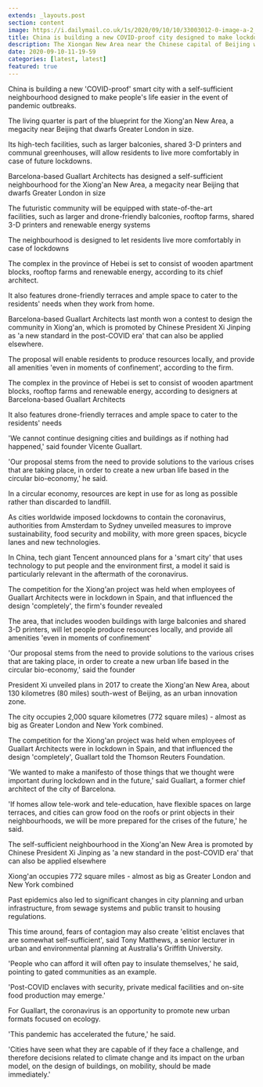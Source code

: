 ```yaml
---
extends: _layouts.post
section: content
image: https://i.dailymail.co.uk/1s/2020/09/10/10/33003012-0-image-a-2_1599729992518.jpg 
title: China is building a new COVID-proof city designed to make lockdowns easier 
description: The Xiongan New Area near the Chinese capital of Beijing will have a self-sufficient neighbourhood created to make peoples life more comfortable in the event of pandemic outbreaks. 
date: 2020-09-10-11-19-59 
categories: [latest, latest] 
featured: true 
--- 
```

China is building a new 'COVID-proof' smart city with a self-sufficient neighbourhood designed to make people's life easier in the event of pandemic outbreaks.

The living quarter is part of the blueprint for the Xiong'an New Area, a megacity near Beijing that dwarfs Greater London in size.

Its high-tech facilities, such as larger balconies, shared 3-D printers and communal greenhouses, will allow residents to live more comfortably in case of future lockdowns.

Barcelona-based Guallart Architects has designed a self-sufficient neighbourhood for the Xiong'an New Area, a megacity near Beijing that dwarfs Greater London in size

The futuristic community will be equipped with state-of-the-art facilities, such as larger and drone-friendly balconies, rooftop farms, shared 3-D printers and renewable energy systems

The neighbourhood is designed to let residents live more comfortably in case of lockdowns

The complex in the province of Hebei is set to consist of wooden apartment blocks, rooftop farms and renewable energy, according to its chief architect.

It also features drone-friendly terraces and ample space to cater to the residents' needs when they work from home.

Barcelona-based Guallart Architects last month won a contest to design the community in Xiong'an, which is promoted by Chinese President Xi Jinping as 'a new standard in the post-COVID era' that can also be applied elsewhere.

The proposal will enable residents to produce resources locally, and provide all amenities 'even in moments of confinement', according to the firm.

The complex in the province of Hebei is set to consist of wooden apartment blocks, rooftop farms and renewable energy, according to designers at Barcelona-based Guallart Architects

It also features drone-friendly terraces and ample space to cater to the residents' needs 

'We cannot continue designing cities and buildings as if nothing had happened,' said founder Vicente Guallart.

'Our proposal stems from the need to provide solutions to the various crises that are taking place, in order to create a new urban life based in the circular bio-economy,' he said.

In a circular economy, resources are kept in use for as long as possible rather than discarded to landfill.

As cities worldwide imposed lockdowns to contain the coronavirus, authorities from Amsterdam to Sydney unveiled measures to improve sustainability, food security and mobility, with more green spaces, bicycle lanes and new technologies.

In China, tech giant Tencent announced plans for a 'smart city' that uses technology to put people and the environment first, a model it said is particularly relevant in the aftermath of the coronavirus.

The competition for the Xiong'an project was held when employees of Guallart Architects were in lockdown in Spain, and that influenced the design 'completely', the firm's founder revealed

The area, that includes wooden buildings with large balconies and shared 3-D printers, will let people produce resources locally, and provide all amenities 'even in moments of confinement'

'Our proposal stems from the need to provide solutions to the various crises that are taking place, in order to create a new urban life based in the circular bio-economy,' said the founder

President Xi unveiled plans in 2017 to create the Xiong'an New Area, about 130 kilometres (80 miles) south-west of Beijing, as an urban innovation zone.

The city occupies 2,000 square kilometres (772 square miles) - almost as big as Greater London and New York combined.

The competition for the Xiong'an project was held when employees of Guallart Architects were in lockdown in Spain, and that influenced the design 'completely', Guallart told the Thomson Reuters Foundation.

'We wanted to make a manifesto of those things that we thought were important during lockdown and in the future,' said Guallart, a former chief architect of the city of Barcelona.

'If homes allow tele-work and tele-education, have flexible spaces on large terraces, and cities can grow food on the roofs or print objects in their neighbourhoods, we will be more prepared for the crises of the future,' he said.

The self-sufficient neighbourhood in the Xiong'an New Area is promoted by Chinese President Xi Jinping as 'a new standard in the post-COVID era' that can also be applied elsewhere

Xiong'an occupies 772 square miles - almost as big as Greater London and New York combined

Past epidemics also led to significant changes in city planning and urban infrastructure, from sewage systems and public transit to housing regulations.

This time around, fears of contagion may also create 'elitist enclaves that are somewhat self-sufficient', said Tony Matthews, a senior lecturer in urban and environmental planning at Australia's Griffith University.

'People who can afford it will often pay to insulate themselves,' he said, pointing to gated communities as an example.

'Post-COVID enclaves with security, private medical facilities and on-site food production may emerge.'

For Guallart, the coronavirus is an opportunity to promote new urban formats focused on ecology.

'This pandemic has accelerated the future,' he said.

'Cities have seen what they are capable of if they face a challenge, and therefore decisions related to climate change and its impact on the urban model, on the design of buildings, on mobility, should be made immediately.'  

